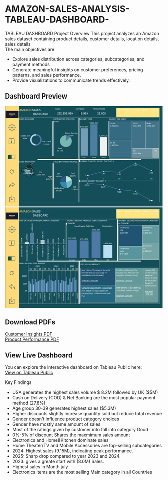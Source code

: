 # AMAZON-SALES-ANALYSIS-TABLEAU-DASHBOARD-
TABLEAU DASHBOARD
Project Overview
This project analyzes an Amazon sales dataset containing product details, customer details, location details, sales details  
The main objectives are:  

- Explore sales distribution across categories, subcategories, and payment methods 
-  Generate meaningful insights on customer preferences, pricing patterns, and sales performance.
- Provide visualizations to communicate trends effectively. 
## Dashboard Preview
![Customer Insights](Amazon_Sales_Analysis_Part1_Customer_Insights.png)
![Product Performance](Amazon_Sales_Analysis_Part2_Product_Performance.png)

## Download PDFs
[Customer Insights PDF](Amazon_Sales_Analysis_Part1_Customer_Insights.pdf)  
[Product Performance PDF](Amazon_Sales_Analysis_Part2_Product_Performance.pdf)

## View Live Dashboard
You can explore the interactive dashboard on Tableau Public here:  
[View on Tableau Public](https://public.tableau.com/app/profile/sumit.sharma1352/viz/AMAZON_SALESANALYSIS/Dashboardoverview)


Key Findings
- USA generates the highest sales volume $ 8.2M followed by UK ($5M)
- Cash on Delivery (COD) & Net Banking are the most popular payment method (27.8%)
- Age group 30-39 generates highest sales ($5.3M)
- Higher discounts slightly increase quantity sold but reduce total revenue
- Gender doesn't influence product category choices
- Gender have mostly same amount of sales 
- Most of the ratings given by customer into fall into category Good
- 0%-5% of discount Shares the maxmimum sales amount
- Electronics and Home&Kitchen dominate sales
- Home Theater/TV and Mobile Accessories are top-selling subcategories
- 2024: Highest sales (9.15M), indicating peak performance.
- 2025: Sharp drop compared to year 2023 and 2024.
- 2023: gives a greate start with (8.0M) Sales.
- Highest sales in Month july
- Electronics items are the most selling Main category in all Countries
